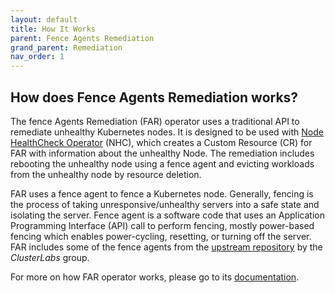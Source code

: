 ```yaml
---
layout: default
title: How It Works
parent: Fence Agents Remediation
grand_parent: Remediation
nav_order: 1
---
```


## How does Fence Agents Remediation works?

The fence Agents Remediation (FAR) operator uses a traditional API to remediate unhealthy Kubernetes nodes.
It is designed to be used with [Node HealthCheck Operator](https://github.com/medik8s/node-healthcheck-operator) (NHC),
which creates a Custom Resource (CR) for FAR with information about the unhealthy Node.
The remediation includes rebooting the unhealthy node using a fence agent and evicting workloads from the unhealthy node by resource deletion.

FAR uses a fence agent to fence a Kubernetes node. Generally, fencing is the process of taking unresponsive/unhealthy servers into a safe state and isolating the server.
Fence agent is a software code that uses an Application Programming Interface (API) call to perform fencing, mostly power-based fencing which enables power-cycling, resetting, or turning off the server.
FAR includes some of the fence agents from the [upstream repository](https://github.com/ClusterLabs/fence-agents) by the *ClusterLabs* group.

For more on how FAR operator works, please go to its [documentation](https://github.com/medik8s/fence-agents-remediation#how-does-far-work).
